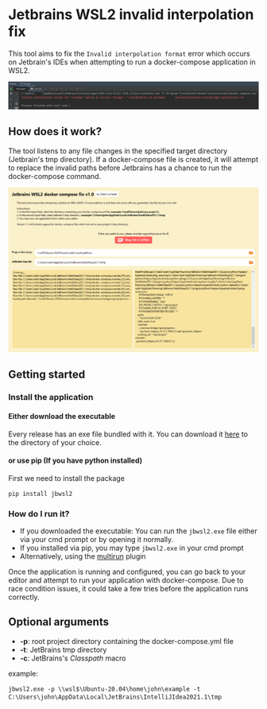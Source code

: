 # Jetbrains WSL2 invalid interpolation fix

This tool aims to fix the `Invalid interpolation format` error which occurs on Jetbrain's IDEs when attempting to run a docker-compose 
application in WSL2.

![interpolate error](docs/error.png)

## How does it work?

The tool listens to any file changes in the specified target directory (Jetbrain's tmp directory). If a docker-compose file is created, it will attempt to replace the invalid paths before Jetbrains has a chance to run the docker-compose command.

![interpolate error](docs/app.png)

## Getting started

### Install the application 
#### Either download the executable

Every release has an exe file bundled with it. You can download it [here](https://github.com/cedriclevarlet/jetbrains.invalid-interpolation/releases/latest/download/jbwsl2.exe) to the directory of your choice.

#### or use pip (If you have python installed)

First we need to install the package
```shell
pip install jbwsl2
```

### How do I run it?

- If you downloaded the executable: You can run the `jbwsl2.exe` file either via your cmd prompt or by opening it normally.
- If you installed via pip, you may type `jbwsl2.exe` in your cmd prompt
- Alternatively, using the [multirun](https://plugins.jetbrains.com/plugin/7248-multirun/) plugin

Once the application is running and configured, you can go back to your editor and attempt to run your application with docker-compose.
Due to race condition issues, it could take a few tries before the application runs correctly.

## Optional arguments

- **-p**: root project directory containing the docker-compose.yml file
- **-t**: JetBrains tmp directory
- **-c**: JetBrains's $Classpath$ macro

example:
```shell
jbwsl2.exe -p \\wsl$\Ubuntu-20.04\home\john\example -t C:\Users\john\AppData\Local\JetBrains\IntelliJIdea2021.1\tmp
```


